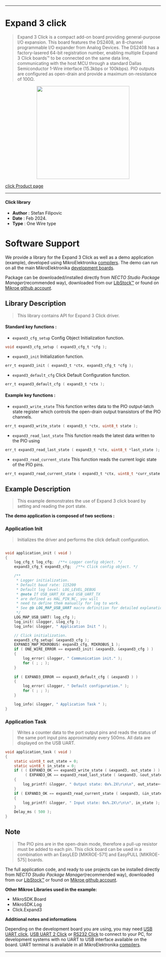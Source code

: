 
---
# Expand 3 click

> Expand 3 Click is a compact add-on board providing general-purpose I/O expansion. This board features the DS2408, an 8-channel programmable I/O expander from Analog Devices. The DS2408 has a factory-lasered 64-bit registration number, enabling multiple Expand 3 Click boards™ to be connected on the same data line, communicating with the host MCU through a standard Dallas Semiconductor 1-Wire interface (15.3kbps or 100kbps). PIO outputs are configured as open-drain and provide a maximum on-resistance of 100Ω.

<p align="center">
  <img src="https://download.mikroe.com/images/click_for_ide/expand3_click.png" height=300px>
</p>

[click Product page](https://www.mikroe.com/expand-3-click)

---


#### Click library

- **Author**        : Stefan Filipovic
- **Date**          : Feb 2024.
- **Type**          : One Wire type


# Software Support

We provide a library for the Expand 3 Click
as well as a demo application (example), developed using MikroElektronika
[compilers](https://www.mikroe.com/necto-studio).
The demo can run on all the main MikroElektronika [development boards](https://www.mikroe.com/development-boards).

Package can be downloaded/installed directly from *NECTO Studio Package Manager*(recommended way), downloaded from our [LibStock&trade;](https://libstock.mikroe.com) or found on [Mikroe github account](https://github.com/MikroElektronika/mikrosdk_click_v2/tree/master/clicks).

## Library Description

> This library contains API for Expand 3 Click driver.

#### Standard key functions :

- `expand3_cfg_setup` Config Object Initialization function.
```c
void expand3_cfg_setup ( expand3_cfg_t *cfg );
```

- `expand3_init` Initialization function.
```c
err_t expand3_init ( expand3_t *ctx, expand3_cfg_t *cfg );
```

- `expand3_default_cfg` Click Default Configuration function.
```c
err_t expand3_default_cfg ( expand3_t *ctx );
```

#### Example key functions :

- `expand3_write_state` This function writes data to the PIO output-latch state register which controls the open-drain output transistors of the PIO channels.
```c
err_t expand3_write_state ( expand3_t *ctx, uint8_t state );
```

- `expand3_read_last_state` This function reads the latest data written to the PIO using
```c
err_t expand3_read_last_state ( expand3_t *ctx, uint8_t *last_state );
```

- `expand3_read_current_state` This function reads the current logic state of the PIO pins.
```c
err_t expand3_read_current_state ( expand3_t *ctx, uint8_t *curr_state );
```

## Example Description

> This example demonstrates the use of Expand 3 click board by setting and reading the port state.

**The demo application is composed of two sections :**

### Application Init

> Initializes the driver and performs the click default configuration.

```c

void application_init ( void )
{
    log_cfg_t log_cfg;  /**< Logger config object. */
    expand3_cfg_t expand3_cfg;  /**< Click config object. */

    /** 
     * Logger initialization.
     * Default baud rate: 115200
     * Default log level: LOG_LEVEL_DEBUG
     * @note If USB_UART_RX and USB_UART_TX 
     * are defined as HAL_PIN_NC, you will 
     * need to define them manually for log to work. 
     * See @b LOG_MAP_USB_UART macro definition for detailed explanation.
     */
    LOG_MAP_USB_UART( log_cfg );
    log_init( &logger, &log_cfg );
    log_info( &logger, " Application Init " );

    // Click initialization.
    expand3_cfg_setup( &expand3_cfg );
    EXPAND3_MAP_MIKROBUS( expand3_cfg, MIKROBUS_1 );
    if ( ONE_WIRE_ERROR == expand3_init( &expand3, &expand3_cfg ) ) 
    {
        log_error( &logger, " Communication init." );
        for ( ; ; );
    }
    
    if ( EXPAND3_ERROR == expand3_default_cfg ( &expand3 ) )
    {
        log_error( &logger, " Default configuration." );
        for ( ; ; );
    }

    log_info( &logger, " Application Task " );
}

```

### Application Task

> Writes a counter data to the port output pins and reads the status of the same port input pins approximately every 500ms. All data are displayed on the USB UART.

```c
void application_task ( void )
{
    static uint8_t out_state = 0;
    static uint8_t in_state = 0;
    if ( ( EXPAND3_OK == expand3_write_state ( &expand3, out_state ) ) && 
         ( EXPAND3_OK == expand3_read_last_state ( &expand3, &out_state ) ) )
    {
        log_printf( &logger, " Output state: 0x%.2X\r\n\n", out_state++ );
    }
    if ( EXPAND3_OK == expand3_read_current_state ( &expand3, &in_state ) )
    {
        log_printf( &logger, " Input state: 0x%.2X\r\n\n", in_state );
    }
    Delay_ms ( 500 );
}
```

## Note

> The PIO pins are in the open-drain mode, therefore a pull-up resistor must be added to each pin.
This click board can be used in a combination with an EasyLED [MIKROE-571] and EasyPULL [MIKROE-575] boards.

The full application code, and ready to use projects can be installed directly from *NECTO Studio Package Manager*(recommended way), downloaded from our [LibStock&trade;](https://libstock.mikroe.com) or found on [Mikroe github account](https://github.com/MikroElektronika/mikrosdk_click_v2/tree/master/clicks).

**Other Mikroe Libraries used in the example:**

- MikroSDK.Board
- MikroSDK.Log
- Click.Expand3

**Additional notes and informations**

Depending on the development board you are using, you may need
[USB UART click](https://www.mikroe.com/usb-uart-click),
[USB UART 2 Click](https://www.mikroe.com/usb-uart-2-click) or
[RS232 Click](https://www.mikroe.com/rs232-click) to connect to your PC, for
development systems with no UART to USB interface available on the board. UART
terminal is available in all MikroElektronika
[compilers](https://shop.mikroe.com/compilers).

---
